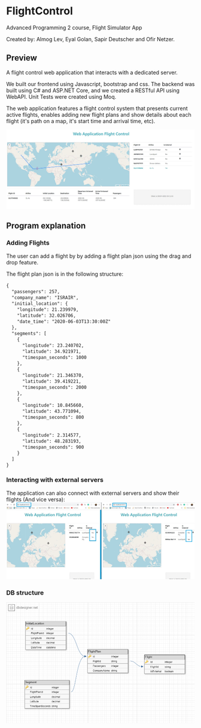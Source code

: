 # FlightControl
Advanced Programming 2 course, Flight Simulator App

Created by: Almog Lev, Eyal Golan, Sapir Deutscher and Ofir Netzer.

## Preview

A flight control web application that interacts with a dedicated server. 

We built our frontend using Javascript, bootstrap and css. The backend was built using C# and ASP.NET Core, and we created a RESTful API using WebAPI. Unit Tests were created using Moq.

The web application features a flight control system that presents current active flights, enables adding new flight plans and show details about each flight (it's path on a map, it's start time and arrival time, etc). 

![WebApplicationFlightControl](img/WebApplicationFlightControl.JPG)

## Program explanation

### Adding Flights

The user can add a flight by by adding a flight plan json using the drag and drop feature.

The flight plan json is in the following structure:
```
{
  "passengers": 257,
  "company_name": "ISRAIR",
  "initial_location": {
    "longitude": 21.239979,
    "latitude": 32.026706,
    "date_time": "2020-06-03T13:30:00Z"
  },
  "segments": [
    {
      "longitude": 23.240702,
      "latitude": 34.921971,
      "timespan_seconds": 1000
    },
    {
      "longitude": 21.346370,
      "latitude": 39.419221,
      "timespan_seconds": 2000
    },
    {
      "longitude": 10.845660,
      "latitude": 43.771094,
      "timespan_seconds": 800
    },
    {
      "longitude": 2.314577,
      "latitude": 48.283193,
      "timespan_seconds": 900
    }
  ]
}
```
### Interacting with external servers

The application can also connect with external servers and show their flights (And vice versa):
![InteractingWithExternalServers](img/InteractingWithExternalServers.jpg)

### DB structure
![DBStructure](img/dbStructure.jpg)
